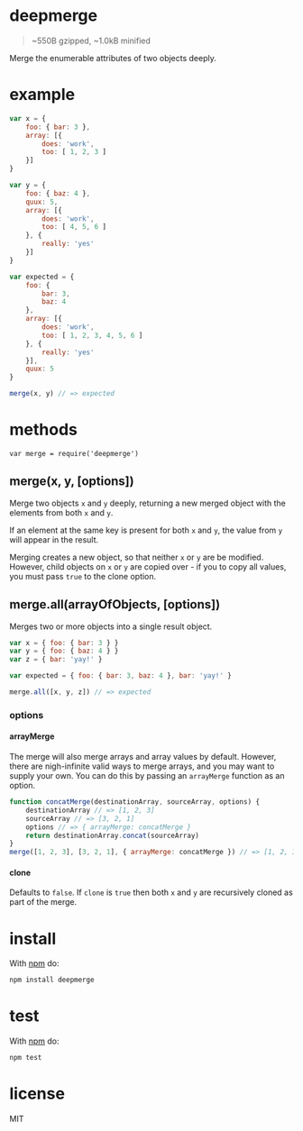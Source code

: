 deepmerge
=========

> ~550B gzipped, ~1.0kB minified

Merge the enumerable attributes of two objects deeply.

example
=======

<!--js
var merge = require('./')
-->

```js
var x = {
    foo: { bar: 3 },
    array: [{
        does: 'work',
        too: [ 1, 2, 3 ]
    }]
}

var y = {
    foo: { baz: 4 },
    quux: 5,
    array: [{
        does: 'work',
        too: [ 4, 5, 6 ]
    }, {
        really: 'yes'
    }]
}

var expected = {
    foo: {
        bar: 3,
        baz: 4
    },
    array: [{
        does: 'work',
        too: [ 1, 2, 3, 4, 5, 6 ]
    }, {
        really: 'yes'
    }],
    quux: 5
}

merge(x, y) // => expected
```

methods
=======

```
var merge = require('deepmerge')
```

merge(x, y, [options])
-----------

Merge two objects `x` and `y` deeply, returning a new merged object with the
elements from both `x` and `y`.

If an element at the same key is present for both `x` and `y`, the value from
`y` will appear in the result.

Merging creates a new object, so that neither `x` or `y` are be modified.  However, child objects on `x` or `y` are copied over - if you to copy all values, you must pass `true` to the clone option.

merge.all(arrayOfObjects, [options])
-----------

Merges two or more objects into a single result object.

```js
var x = { foo: { bar: 3 } }
var y = { foo: { baz: 4 } }
var z = { bar: 'yay!' }

var expected = { foo: { bar: 3, baz: 4 }, bar: 'yay!' }

merge.all([x, y, z]) // => expected
```

### options

#### arrayMerge

The merge will also merge arrays and array values by default.  However, there are nigh-infinite valid ways to merge arrays, and you may want to supply your own.  You can do this by passing an `arrayMerge` function as an option.

```js
function concatMerge(destinationArray, sourceArray, options) {
	destinationArray // => [1, 2, 3]
	sourceArray // => [3, 2, 1]
	options // => { arrayMerge: concatMerge }
	return destinationArray.concat(sourceArray)
}
merge([1, 2, 3], [3, 2, 1], { arrayMerge: concatMerge }) // => [1, 2, 3, 3, 2, 1]
```

#### clone

Defaults to `false`.  If `clone` is `true` then both `x` and `y` are recursively cloned as part of the merge.

install
=======

With [npm](http://npmjs.org) do:

```sh
npm install deepmerge
```

test
====

With [npm](http://npmjs.org) do:

```sh
npm test
```

license
=======

MIT
